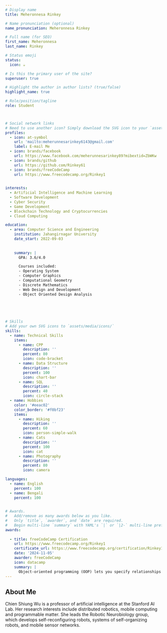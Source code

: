 ```yaml
---
# Display name
title: Meheronnesa Rinkey

# Name pronunciation (optional)
name_pronunciation: Meheronnesa Rinkey

# Full name (for SEO)
first_name: Meheronnesa 
last_name: Rinkey

# Status emoji
status:
  icon: ☕️

# Is this the primary user of the site?
superuser: true

# Highlight the author in author lists? (true/false)
highlight_name: true

# Role/position/tagline
role: Student



# Social network links
# Need to use another icon? Simply download the SVG icon to your `assets/media/icons/` folder.
profiles:
  - icon: at-symbol
    url: 'mailto:meherunnesarinkey6143@gmail.com'
    label: E-mail Me
  - icon: brands/facebook
    url: https://www.facebook.com/meherunnesarinkey89?mibextid=ZbWKw
  - icon: brands/github
    url: https://github.com/Rinkey61
  - icon: brands/freeCodeCamp
    url: https://www.freecodecamp.org/Rinkey1
 

interests:
  - Artificial Intelligence and Machine Learning
  - Software Development
  - Cyber Security
  - Game Development
  - Blockchain Technology and Cryptocurrencies
  - Cloud Computing

education:
  - area: Computer Science and Engineering
    institution: Jahangirnagar University
    date_start: 2022-09-03
    
    
    summary: |
      GPA: 3.6/4.0

      Courses included:
      - Operating System
      - Computer Graphics
      - Computational Geometry
      - Discrete Mathematics
      - Web Design and Development
      - Object Oriented Design Analysis
  

    
   

# Skills
# Add your own SVG icons to `assets/media/icons/`
skills:
  - name: Technical Skills
    items:
      - name: CPP
        description: ''
        percent: 80
        icon: code-bracket
      - name: Data Structure
        description: ''
        percent: 100
        icon: chart-bar
      - name: SQL
        description: ''
        percent: 40
        icon: circle-stack
  - name: Hobbies
    color: '#eeac02'
    color_border: '#f0bf23'
    items:
      - name: Hiking
        description: ''
        percent: 60
        icon: person-simple-walk
      - name: Cats
        description: ''
        percent: 100
        icon: cat
      - name: Photography
        description: ''
        percent: 80
        icon: camera

languages:
  - name: English
    percent: 100
  - name: Bengali
    percent: 100
  

# Awards.
#   Add/remove as many awards below as you like.
#   Only `title`, `awarder`, and `date` are required.
#   Begin multi-line `summary` with YAML's `|` or `|2-` multi-line prefix and indent 2 spaces below.
awards:
  
  - title: freeCodeCamp Certification
    url: https://www.freecodecamp.org/Rinkey1
    certificate_url: https://www.freecodecamp.org/certification/Rinkey1/responsive-web-design
    date: '2024-11-05'
    awarder: freeCodeCamp
    icon: datacamp
    summary: |
      Object-oriented programming (OOP) lets you specify relationships between functions and the objects that they can act on, helping you manage complexity in your code. This is an intermediate level course, providing an introduction to OOP, using the S3 and R6 systems. S3 is a great day-to-day R programming tool that simplifies some of the functions that you write. R6 is especially useful for industry-specific analyses, working with web APIs, and building GUIs.
---
```


## About Me

Chien Shiung Wu is a professor of artificial intelligence at the Stanford AI Lab. Her research interests include distributed robotics, mobile computing and programmable matter. She leads the Robotic Neurobiology group, which develops self-reconfiguring robots, systems of self-organizing robots, and mobile sensor networks.
